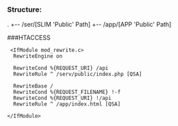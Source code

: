 ### Structure:
 .
 +-- /ser/[SLIM 'Public' Path]
 +-- /app/[APP 'Public' Path]
 
 
 ###HTACCESS

````````
 <IfModule mod_rewrite.c>
  RewriteEngine on

  RewriteCond %{REQUEST_URI} /api
  RewriteRule ^ /serv/public/index.php [QSA]

  RewriteBase / 
  RewriteCond %{REQUEST_FILENAME} !-f
  RewriteCond %{REQUEST_URI} !/api
  RewriteRule ^ /app/index.html [QSA]

</IfModule>
````````
